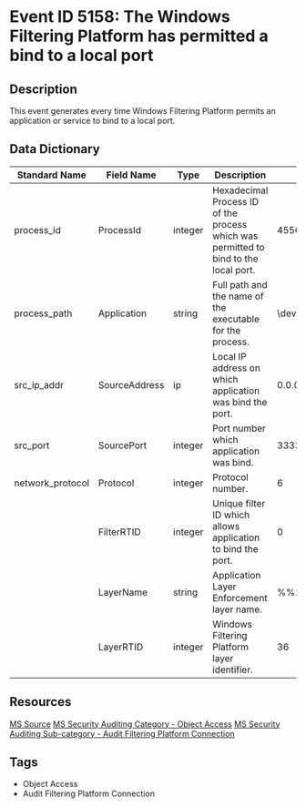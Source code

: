 # Event ID 5158: The Windows Filtering Platform has permitted a bind to a local port

## Description
This event generates every time Windows Filtering Platform permits an application or service to bind to a local port.

## Data Dictionary
|Standard Name|Field Name|Type|Description|Sample Value|
|---|---|---|---|---|
|process_id|ProcessId|integer|Hexadecimal Process ID of the process which was permitted to bind to the local port.|4556|
|process_path|Application|string|Full path and the name of the executable for the process.|\device\harddiskvolume2\documents\listener.exe|
|src_ip_addr|SourceAddress|ip|Local IP address on which application was bind the port.|0.0.0.0|
|src_port|SourcePort|integer|Port number which application was bind.|3333|
|network_protocol|Protocol|integer|Protocol number.|6|
||FilterRTID|integer|Unique filter ID which allows application to bind the port.|0|
||LayerName|string|Application Layer Enforcement layer name.|%%14608|
||LayerRTID|integer|Windows Filtering Platform layer identifier.|36|

## Resources
[MS Source](https://github.com/MicrosoftDocs/windows-itpro-docs/blob/master/windows/security/threat-protection/auditing/event-5158.md)
[MS Security Auditing Category - Object Access](https://docs.microsoft.com/en-us/windows/security/threat-protection/auditing/advanced-security-audit-policy-settings#object-access)
[MS Security Auditing Sub-category - Audit Filtering Platform Connection](https://github.com/MicrosoftDocs/windows-itpro-docs/tree/master/windows/security/threat-protection/auditing/audit-filtering-platform-connection.md)

## Tags
* Object Access
* Audit Filtering Platform Connection